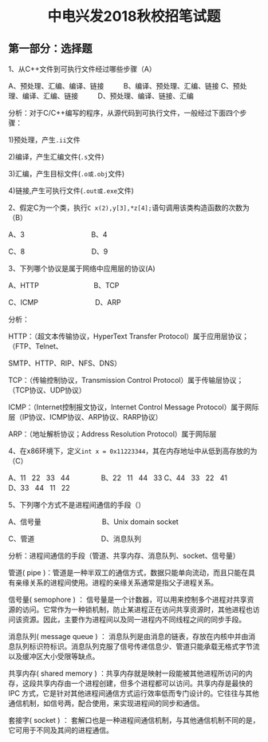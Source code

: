 <h1 align="center">中电兴发2018秋校招笔试题</h1>

## 第一部分：选择题 ##

1、从C++文件到可执行文件经过哪些步骤（A）

A、预处理、汇编、编译、链接 &nbsp;&nbsp;&nbsp;&nbsp;&nbsp;&nbsp;&nbsp;&nbsp; B、编译、预处理、汇编、链接
C、预处理、编译、汇编、链接 &nbsp;&nbsp;&nbsp;&nbsp;&nbsp;&nbsp;&nbsp;&nbsp; D、预处理、编译、链接、汇编

分析：对于C/C++编写的程序，从源代码到可执行文件，一般经过下面四个步骤：

1)预处理，产生`.ii`文件

2)编译，产生汇编文件(`.s`文件)

3)汇编，产生目标文件(`.o或.obj`文件)

4)链接,产生可执行文件(`.out或.exe`文件)

2、假定C为一个类，执行`C x(2),y[3],*z[4];`语句调用该类构造函数的次数为（B）

A、3 &nbsp;&nbsp;&nbsp;&nbsp;&nbsp;&nbsp;&nbsp;&nbsp;&nbsp;&nbsp;&nbsp;&nbsp;&nbsp;&nbsp;&nbsp;&nbsp;&nbsp;&nbsp;&nbsp;&nbsp;&nbsp;&nbsp;&nbsp;&nbsp;&nbsp;&nbsp;&nbsp;&nbsp;&nbsp;&nbsp;&nbsp;&nbsp; B、4

C、8 &nbsp;&nbsp;&nbsp;&nbsp;&nbsp;&nbsp;&nbsp;&nbsp;&nbsp;&nbsp;&nbsp;&nbsp;&nbsp;&nbsp;&nbsp;&nbsp;&nbsp;&nbsp;&nbsp;&nbsp;&nbsp;&nbsp;&nbsp;&nbsp;&nbsp;&nbsp;&nbsp;&nbsp;&nbsp;&nbsp;&nbsp;&nbsp; D、9

3、下列哪个协议是属于网络中应用层的协议(A)

A、HTTP &nbsp;&nbsp;&nbsp;&nbsp;&nbsp;&nbsp;&nbsp;&nbsp;&nbsp;&nbsp;&nbsp;&nbsp;&nbsp;&nbsp;&nbsp;&nbsp;&nbsp;&nbsp;&nbsp;&nbsp;&nbsp;&nbsp;&nbsp;&nbsp;&nbsp;&nbsp; B、TCP

C、ICMP &nbsp;&nbsp;&nbsp;&nbsp;&nbsp;&nbsp;&nbsp;&nbsp;&nbsp;&nbsp;&nbsp;&nbsp;&nbsp;&nbsp;&nbsp;&nbsp;&nbsp;&nbsp;&nbsp;&nbsp;&nbsp;&nbsp;&nbsp;&nbsp;&nbsp;&nbsp;&nbsp; D、ARP

分析：

HTTP：（超文本传输协议，HyperText Transfer Protocol）属于应用层协议；（FTP、Telnet、

SMTP、HTTP、RIP、NFS、DNS）

TCP：（传输控制协议，Transmission Control Protocol）属于传输层协议；（TCP协议、UDP协议）

ICMP：（Internet控制报文协议，Internet Control Message Protocol）属于网际层（IP协议、ICMP协议、ARP协议、RARP协议）

ARP：（地址解析协议；Address Resolution Protocol）属于网际层

4、在x86环境下，定义`int x = 0x11223344`，其在内存地址中从低到高存放的为（C）

A、11 &nbsp; 22 &nbsp; 33 &nbsp; 44 &nbsp;&nbsp;&nbsp;&nbsp;&nbsp;&nbsp;&nbsp;&nbsp;&nbsp;&nbsp;&nbsp;&nbsp;&nbsp;&nbsp; B、22 &nbsp; 11 &nbsp; 44 &nbsp; 33
C、44 &nbsp; 33 &nbsp; 22 &nbsp; 41 &nbsp;&nbsp;&nbsp;&nbsp;&nbsp;&nbsp;&nbsp;&nbsp;&nbsp;&nbsp;&nbsp;&nbsp;&nbsp;&nbsp; D、33 &nbsp; 44 &nbsp; 11 &nbsp; 22

5、下列哪个方式不是进程间通信的手段（）

A、信号量 &nbsp;&nbsp;&nbsp;&nbsp;&nbsp;&nbsp;&nbsp;&nbsp;&nbsp;&nbsp;&nbsp;&nbsp;&nbsp;&nbsp;&nbsp;&nbsp;&nbsp;&nbsp;&nbsp;&nbsp;&nbsp;&nbsp;&nbsp;&nbsp;&nbsp;&nbsp;&nbsp;&nbsp;&nbsp; B、Unix domain socket

C、管道 &nbsp;&nbsp;&nbsp;&nbsp;&nbsp;&nbsp;&nbsp;&nbsp;&nbsp;&nbsp;&nbsp;&nbsp;&nbsp;&nbsp;&nbsp;&nbsp;&nbsp;&nbsp;&nbsp;&nbsp;&nbsp;&nbsp;&nbsp;&nbsp;&nbsp;&nbsp;&nbsp;&nbsp;&nbsp;&nbsp;&nbsp;&nbsp; D、消息队列

分析：进程间通信的手段（管道、共享内存、消息队列、socket、信号量）

管道( pipe )：管道是一种半双工的通信方式，数据只能单向流动，而且只能在具有亲缘关系的进程间使用。进程的亲缘关系通常是指父子进程关系。

信号量( semophore ) ： 信号量是一个计数器，可以用来控制多个进程对共享资源的访问。它常作为一种锁机制，防止某进程正在访问共享资源时，其他进程也访问该资源。因此，主要作为进程间以及同一进程内不同线程之间的同步手段。

消息队列( message queue ) ： 消息队列是由消息的链表，存放在内核中并由消息队列标识符标识。消息队列克服了信号传递信息少、管道只能承载无格式字节流以及缓冲区大小受限等缺点。

共享内存( shared memory ) ：共享内存就是映射一段能被其他进程所访问的内存，这段共享内存由一个进程创建，但多个进程都可以访问。共享内存是最快的 IPC 方式，它是针对其他进程间通信方式运行效率低而专门设计的。它往往与其他通信机制，如信号两，配合使用，来实现进程间的同步和通信。

套接字( socket ) ： 套解口也是一种进程间通信机制，与其他通信机制不同的是，它可用于不同及其间的进程通信。